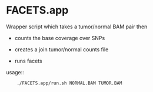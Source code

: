 # FACETS.app

Wrapper script which takes a tumor/normal BAM pair then

* counts the base coverage over SNPs

* creates a join tumor/normal counts file

* runs facets

usage::
```bash
    ./FACETS.app/run.sh NORMAL.BAM TUMOR.BAM
```

